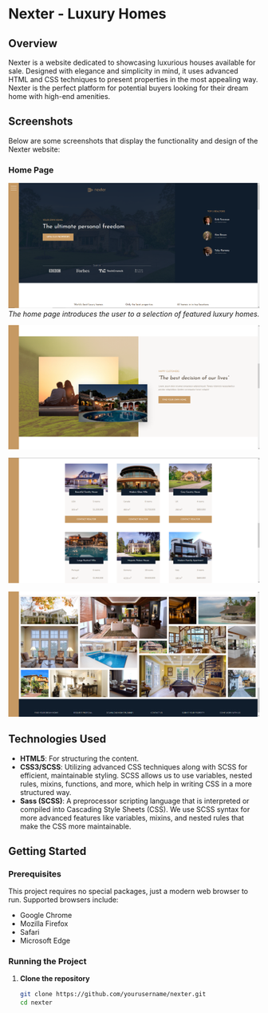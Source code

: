 # Nexter - Luxury Homes

## Overview
Nexter is a website dedicated to showcasing luxurious houses available for sale. Designed with elegance and simplicity in mind, it uses advanced HTML and CSS techniques to present properties in the most appealing way. Nexter is the perfect platform for potential buyers looking for their dream home with high-end amenities.

## Screenshots
Below are some screenshots that display the functionality and design of the Nexter website:

### Home Page
![Home Page1](nexter-pictures/Screenshot_1.png)
*The home page introduces the user to a selection of featured luxury homes.*

![Home Page2](nexter-pictures/Screenshot_2.png)

![Home Page3](nexter-pictures/Screenshot_3.png)

![Home Page4](nexter-pictures/Screenshot_4.png)

## Technologies Used
- **HTML5**: For structuring the content.
- **CSS3/SCSS**: Utilizing advanced CSS techniques along with SCSS for efficient, maintainable styling. SCSS allows us to use variables, nested rules, mixins, functions, and more, which help in writing CSS in a more structured way.
- **Sass (SCSS)**: A preprocessor scripting language that is interpreted or compiled into Cascading Style Sheets (CSS). We use SCSS syntax for more advanced features like variables, mixins, and nested rules that make the CSS more maintainable.

## Getting Started

### Prerequisites
This project requires no special packages, just a modern web browser to run. Supported browsers include:
- Google Chrome
- Mozilla Firefox
- Safari
- Microsoft Edge

### Running the Project
1. **Clone the repository**
   ```bash
   git clone https://github.com/yourusername/nexter.git
   cd nexter

